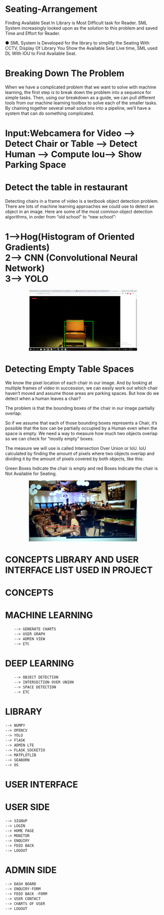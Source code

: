 # Seating-Arrangement

Finding Available Seat In Library is Most Difficult task for Reader. SML System increasingly looked upon as the solution
to this problem and saved Time and Effort for Reader.

● SML System is Developed for the library to simplify the Seating With CCTV, Display Of Library You Show the Available
Seat Live time, SML used DL With IOU to Find Available Seat.

# Breaking Down The Problem

When we have a complicated problem that we want to solve with machine learning, the first step is to break down the problem into a sequence for simple tasks. Then, using our breakdown as a guide, we can pull different tools from our machine learning toolbox to solve each of the smaller tasks. By chaining together several small solutions into a pipeline, we’ll have a system that can do something complicated.


# Input:Webcamera for Video  -->  Detect Chair or Table --> Detect Human --> Compute Iou--> Show Parking Space

# Detect the table in restaurant

 Detecting chairs in a frame of video is a textbook object detection problem. There are lots of machine learning approaches we could use to detect an object in an image. Here are some of the most common object detection algorithms, in order from “old school” to “new school”:

# 1-->Hog(Histogram of Oriented Gradients)</br>   2--> CNN (Convolutional Neural Network)</br>  3--> YOLO</br>  


<p align="center">
  <img src="https://github.com/milanbhadja7932/Seating-Arrangement/blob/master/Screenshot%20(17).png" width="350" alt="accessibility text">
</p>

# Detecting Empty Table Spaces

We know the pixel location of each chair in our image. And by looking at multiple frames of video in succession, we can easily work out which chair haven’t moved and assume those areas are parking spaces. But how do we detect when a human leaves a chair?

The problem is that the bounding boxes of the chair in our image partially overlap:

So if we assume that each of those bounding boxes represents a  Chair, it’s possible that the box can be partially occupied by a Human even when the space is empty. We need a way to measure how much two objects overlap so we can check for “mostly empty” boxes.

The measure we will use is called Intersection Over Union or IoU. IoU calculated by finding the amount of pixels where two objects overlap and dividing it by the amount of pixels covered by both objects, like this:

Green Boxes Indicate the chair is empty and red Boxes Indicate the chair is Not Available for Seating.
<p align="center">
  <img src="https://github.com/milanbhadja7932/Seating-Arrangement/blob/master/Screenshot%20(32).png" width="350" alt="accessibility text">
</p>

# CONCEPTS LIBRARY AND USER INTERFACE LIST USED IN PROJECT


# CONCEPTS
   # MACHINE LEARNING
        --> GENERATE CHARTS
        --> USER GRAPH
        --> ADMIN VIEW 
        --> ETC
   # DEEP LEARNING
        --> OBJECT DETECTION
        --> INTERSECTION OVER UNION
        --> SPACE DETECTION
        --> ETC
# LIBRARY
    --> NUMPY
    --> OPENCV
    --> YOLO
    --> FlASK
    --> ADMIN LTE
    --> FLASK_SOCKETIO
    --> MATPLOTLIB
    --> SEABORN
    --> OS
   

# USER INTERFACE
  
  # USER SIDE
    --> SIGNUP
    --> LOGIN
    --> HOME PAGE
    --> MONITOR
    --> ENQUIRY
    --> FEED BACK
    --> LOGOUT
 # ADMIN SIDE
    --> DASH BOARD
    --> ENQUIRY-FORM
    --> FEED BACK -FORM
    --> USER CONTACT
    --> CHARTS OF USER
    --> LOGOUT
   


